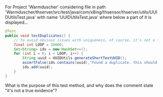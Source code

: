 For Project 'Warmduscher' considering file in path 'Warmduscher/thserver/src/test/java/com/x8ing/thsensor/thserver/utils/UUIDUtilsTest.java' with name 'UUIDUtilsTest.java' where below a part of it is displayed...
```java
@Test
public void testDuplicates() {
    // to avoid obvious issues with uniqueness, of course, it's not a true evidence... but a start...
    final int LOOP = 10000;
    Set<String> ids = new HashSet<>();
    for (int i = 0; i < LOOP; i++) {
        String uuid = UUIDUtils.generateShortTextUUID();
        assertFalse(ids.contains(uuid),"Found a duplicate. this should never ever happen. duplicate: " + uuid);
        ids.add(uuid);
    }
}
```
What is the purpose of this test method, and why does the comment state "it's not a true evidence"?